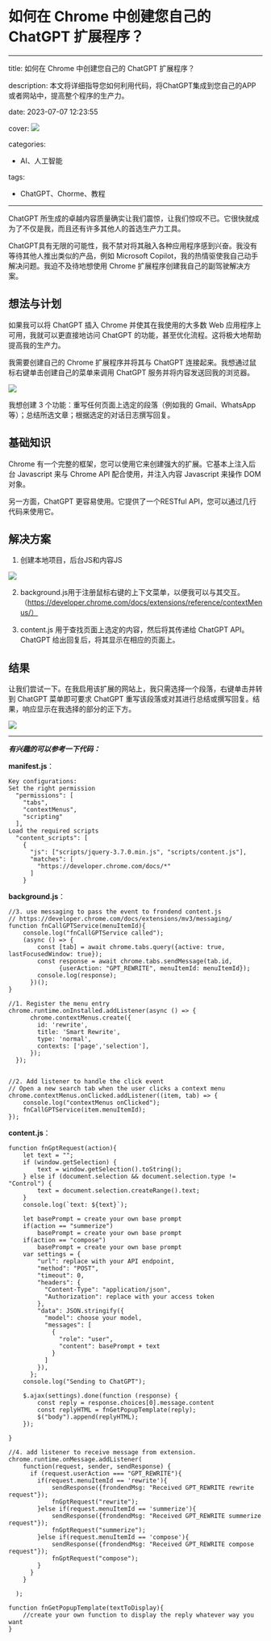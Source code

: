 # 如何在 Chrome 中创建您自己的 ChatGPT 扩展程序？

---
title: 如何在 Chrome 中创建您自己的 ChatGPT 扩展程序？

description: 本文将详细指导您如何利用代码，将ChatGPT集成到您自己的APP或者网站中，提高整个程序的生产力。

date: 2023-07-07 12:23:55

cover: 
![](https://files.mdnice.com/user/45886/4aea154c-acd4-4ca1-aee5-b207d5c35435.png)


categories:
  - AI、人工智能

tags:
  - ChatGPT、Chorme、教程
---

ChatGPT 所生成的卓越内容质量确实让我们震惊，让我们惊叹不已。它很快就成为了不仅是我，而且还有许多其他人的首选生产力工具。

ChatGPT具有无限的可能性，我不禁对将其融入各种应用程序感到兴奋。我没有等待其他人推出类似的产品，例如 Microsoft Copilot，我的热情驱使我自己动手解决问题。我迫不及待地想使用 Chrome 扩展程序创建我自己的副驾驶解决方案。

## 想法与计划

如果我可以将 ChatGPT 插入 Chrome 并使其在我使用的大多数 Web 应用程序上可用，我就可以更直接地访问 ChatGPT 的功能，甚至优化流程。这将极大地帮助提高我的生产力。

我需要创建自己的 Chrome 扩展程序并将其与 ChatGPT 连接起来。我想通过鼠标右键单击创建自己的菜单来调用 ChatGPT 服务并将内容发送回我的浏览器。

![](https://files.mdnice.com/user/45886/4e796b4a-8b38-4577-a86c-92bc46158ee9.png)

我想创建 3 个功能：重写任何页面上选定的段落（例如我的 Gmail、WhatsApp 等）；总结所选文章；根据选定的对话日志撰写回复。

## 基础知识

Chrome 有一个完整的框架，您可以使用它来创建强大的扩展。它基本上注入后台 Javascript 来与 Chrome API 配合使用，并注入内容 Javascript 来操作 DOM 对象。

另一方面，ChatGPT 更容易使用。它提供了一个RESTful API，您可以通过几行代码来使用它。

## 解决方案

1. 创建本地项目，后台JS和内容JS

![](https://files.mdnice.com/user/45886/fe21afa6-c782-40d1-b53c-8b44ab5245cd.png)

2. background.js用于注册鼠标右键的上下文菜单，以便我可以与其交互。（https://developer.chrome.com/docs/extensions/reference/contextMenus/）

3. content.js 用于查找页面上选定的内容，然后将其传递给 ChatGPT API。 ChatGPT 给出回复后，将其显示在相应的页面上。

## 结果

让我们尝试一下。在我启用该扩展的网站上，我只需选择一个段落，右键单击并转到 ChatGPT 菜单即可要求 ChatGPT 重写该段落或对其进行总结或撰写回复。结果，响应显示在我选择的部分的正下方。

![](https://files.mdnice.com/user/45886/5b158281-7097-4660-b284-156377f1f1ff.png)

---

***有兴趣的可以参考一下代码：***

**manifest.js**：
```
Key configurations: 
Set the right permission
  "permissions": [
    "tabs",
    "contextMenus",
    "scripting"
  ],
Load the required scripts
  "content_scripts": [
    {
      "js": ["scripts/jquery-3.7.0.min.js", "scripts/content.js"],
      "matches": [
        "https://developer.chrome.com/docs/*"
      ]
    }
```

**background.js**：

```
//3. use messaging to pass the event to frondend content.js
// https://developer.chrome.com/docs/extensions/mv3/messaging/
function fnCallGPTService(menuItemId){
    console.log("fnCallGPTService called");
    (async () => {
        const [tab] = await chrome.tabs.query({active: true, lastFocusedWindow: true});
        const response = await chrome.tabs.sendMessage(tab.id, 
              {userAction: "GPT_REWRITE", menuItemId: menuItemId});
        console.log(response);
      })();
}

//1. Register the menu entry
chrome.runtime.onInstalled.addListener(async () => {
      chrome.contextMenus.create({
        id: 'rewrite',
        title: 'Smart Rewrite',
        type: 'normal',
        contexts: ['page','selection'],
      });
  });


//2. Add listener to handle the click event
// Open a new search tab when the user clicks a context menu
chrome.contextMenus.onClicked.addListener((item, tab) => {
    console.log("contextMenus onClicked");
    fnCallGPTService(item.menuItemId);
});
```

**content.js**：
```
function fnGptRequest(action){
    let text = "";
    if (window.getSelection) {
        text = window.getSelection().toString();
    } else if (document.selection && document.selection.type != "Control") {
        text = document.selection.createRange().text;
    }
    console.log(`text: ${text}`);

    let basePrompt = create your own base prompt
    if(action == "summerize") 
        basePrompt = create your own base prompt
    if(action == "compose") 
        basePrompt = create your own base prompt
    var settings = {
        "url": replace with your API endpoint,
        "method": "POST",
        "timeout": 0,
        "headers": {
          "Content-Type": "application/json",
          "Authorization": replace with your access token
        },
        "data": JSON.stringify({
          "model": choose your model,
          "messages": [
            {
              "role": "user",
              "content": basePrompt + text
            }
          ]
        }),
      };
    console.log("Sending to ChatGPT");
    
    $.ajax(settings).done(function (response) {
        const reply = response.choices[0].message.content
        const replyHTML = fnGetPopupTemplate(reply);
        $("body").append(replyHTML);
    });
    
}

//4. add listener to receive message from extension. 
chrome.runtime.onMessage.addListener(
    function(request, sender, sendResponse) {
      if (request.userAction === "GPT_REWRITE"){
        if(request.menuItemId == 'rewrite'){
            sendResponse({frondendMsg: "Received GPT_REWRITE rewrite request"});
            fnGptRequest("rewrite");
        }else if(request.menuItemId == 'summerize'){
            sendResponse({frondendMsg: "Received GPT_REWRITE summerize request"});
            fnGptRequest("summerize");
        }else if(request.menuItemId == 'compose'){
            sendResponse({frondendMsg: "Received GPT_REWRITE compose request"});
            fnGptRequest("compose");
        }
      }
    }
    
  );

function fnGetPopupTemplate(textToDisplay){
    //create your own function to display the reply whatever way you want
}
```